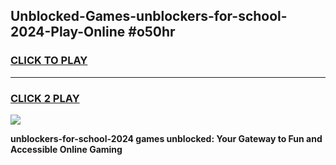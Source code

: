 
## Unblocked-Games-unblockers-for-school-2024-Play-Online #o50hr
<h3>
<a href="https://news.freeplayer.one?title=unblockers-for-school-2024&ref=3">CLICK TO PLAY</a></h3>
<hr>

<h3>
<a href="https://news.freeplayer.one?title=unblockers-for-school-2024&ref=3">CLICK 2 PLAY</a>
  
</h3>

<a href="https://news.freeplayer.one?title=unblockers-for-school-2024&ref=3"><img src="https://clearcache.store/games.png"></a>


**unblockers-for-school-2024 games unblocked: Your Gateway to Fun and Accessible Online Gaming**
